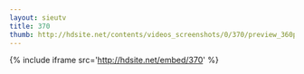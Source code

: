 ```yaml
---
layout: sieutv
title: 370
thumb: http://hdsite.net/contents/videos_screenshots/0/370/preview_360p.mp4.jpg
---
```

{% include iframe src='http://hdsite.net/embed/370' %}
 
